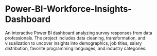 # Power-BI-Workforce-Insights-Dashboard
An interactive Power BI dashboard analyzing survey responses from data professionals. The project includes data cleaning, transformation, and visualization to uncover insights into demographics, job titles, salary distribution, favorite programming languages, and industry categories.
